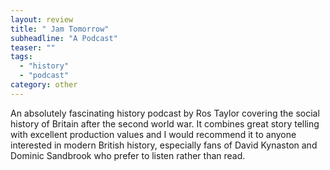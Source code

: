 ```yaml
---
layout: review
title: " Jam Tomorrow"
subheadline: "A Podcast"
teaser: ""
tags:
  - "history"
  - "podcast"
category: other
---
```


An absolutely fascinating history podcast by Ros Taylor covering the social history of
Britain after the second world war. It combines great story telling with excellent
production values and I would recommend it to anyone interested in modern British 
history, especially fans of David Kynaston and Dominic Sandbrook who prefer to 
listen rather than read.
